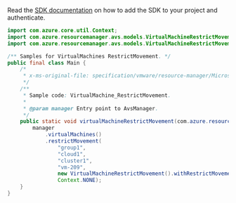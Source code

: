 Read the [SDK documentation](https://github.com/Azure/azure-sdk-for-java/blob/azure-resourcemanager-avs_1.0.0-beta.3/sdk/avs/azure-resourcemanager-avs/README.md) on how to add the SDK to your project and authenticate.

```java
import com.azure.core.util.Context;
import com.azure.resourcemanager.avs.models.VirtualMachineRestrictMovement;
import com.azure.resourcemanager.avs.models.VirtualMachineRestrictMovementState;

/** Samples for VirtualMachines RestrictMovement. */
public final class Main {
    /*
     * x-ms-original-file: specification/vmware/resource-manager/Microsoft.AVS/stable/2021-12-01/examples/VirtualMachines_RestrictMovement.json
     */
    /**
     * Sample code: VirtualMachine_RestrictMovement.
     *
     * @param manager Entry point to AvsManager.
     */
    public static void virtualMachineRestrictMovement(com.azure.resourcemanager.avs.AvsManager manager) {
        manager
            .virtualMachines()
            .restrictMovement(
                "group1",
                "cloud1",
                "cluster1",
                "vm-209",
                new VirtualMachineRestrictMovement().withRestrictMovement(VirtualMachineRestrictMovementState.ENABLED),
                Context.NONE);
    }
}
```
